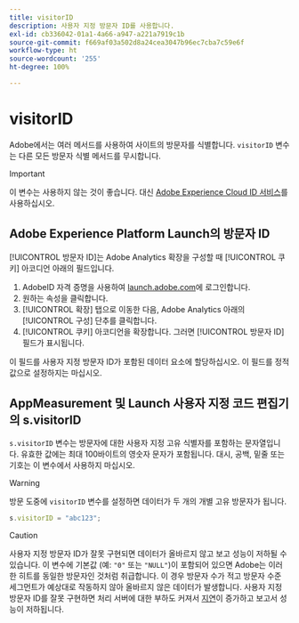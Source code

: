```yaml
---
title: visitorID
description: 사용자 지정 방문자 ID를 사용합니다.
exl-id: cb336042-01a1-4a66-a947-a221a7919c1b
source-git-commit: f669af03a502d8a24cea3047b96ec7cba7c59e6f
workflow-type: ht
source-wordcount: '255'
ht-degree: 100%

---
```


# visitorID

Adobe에서는 여러 메서드를 사용하여 사이트의 방문자를 식별합니다. `visitorID` 변수는 다른 모든 방문자 식별 메서드를 무시합니다.

>[!IMPORTANT]
>
>이 변수는 사용하지 않는 것이 좋습니다. 대신 [Adobe Experience Cloud ID 서비스](https://experienceleague.adobe.com/docs/id-service/using/home.html?lang=ko-KR)를 사용하십시오.

## Adobe Experience Platform Launch의 방문자 ID

[!UICONTROL 방문자 ID]는 Adobe Analytics 확장을 구성할 때 [!UICONTROL 쿠키] 아코디언 아래의 필드입니다.

1. AdobeID 자격 증명을 사용하여 [launch.adobe.com](https://launch.adobe.com)에 로그인합니다.
2. 원하는 속성을 클릭합니다.
3. [!UICONTROL 확장] 탭으로 이동한 다음, Adobe Analytics 아래의 [!UICONTROL 구성] 단추를 클릭합니다.
4. [!UICONTROL 쿠키] 아코디언을 확장합니다. 그러면 [!UICONTROL 방문자 ID] 필드가 표시됩니다.

이 필드를 사용자 지정 방문자 ID가 포함된 데이터 요소에 할당하십시오. 이 필드를 정적 값으로 설정하지는 마십시오.

## AppMeasurement 및 Launch 사용자 지정 코드 편집기의 s.visitorID

`s.visitorID` 변수는 방문자에 대한 사용자 지정 고유 식별자를 포함하는 문자열입니다. 유효한 값에는 최대 100바이트의 영숫자 문자가 포함됩니다. 대시, 공백, 밑줄 또는 기호는 이 변수에서 사용하지 마십시오.

>[!WARNING]
>
>방문 도중에 `visitorID` 변수를 설정하면 데이터가 두 개의 개별 고유 방문자가 됩니다.

```js
s.visitorID = "abc123";
```

>[!CAUTION]
>
>사용자 지정 방문자 ID가 잘못 구현되면 데이터가 올바르지 않고 보고 성능이 저하될 수 있습니다. 이 변수에 기본값 (예: `"0"` 또는 `"NULL"`)이 포함되어 있으면 Adobe는 이러한 히트를 동일한 방문자인 것처럼 취급합니다. 이 경우 방문자 수가 적고 방문자 수준 세그먼트가 예상대로 작동하지 않아 올바르지 않은 데이터가 발생합니다. 사용자 지정 방문자 ID를 잘못 구현하면 처리 서버에 대한 부하도 커져서 [지연](/help/technotes/latency.md)이 증가하고 보고서 성능이 저하됩니다.
